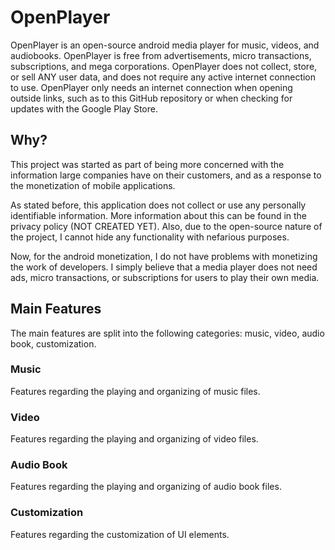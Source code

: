 # OpenPlayer

OpenPlayer is an open-source android media player for music, videos, and audiobooks. OpenPlayer is free from advertisements, micro transactions, subscriptions, and mega corporations. OpenPlayer does not collect, store, or sell ANY user data, and does not require any active internet connection to use. OpenPlayer only needs an internet connection when opening outside links, such as to this GitHub repository or when checking for updates with the Google Play Store.


## Why?

This project was started as part of being more concerned with the information large companies have on their customers, and as a response to the monetization of mobile applications.

As stated before, this application does not collect or use any personally identifiable information. More information about this can be found in the privacy policy (NOT CREATED YET). Also, due to the open-source nature of the project, I cannot hide any functionality with nefarious purposes. 

Now, for the android monetization, I do not have problems with monetizing the work of developers. I simply believe that a media player does not need ads, micro transactions, or subscriptions for users to play their own media.


## Main Features

The main features are split into the following categories: music, video, audio book, customization.

### Music

Features regarding the playing and organizing of music files.

### Video

Features regarding the playing and organizing of video files.

### Audio Book

Features regarding the playing and organizing of audio book files. 

### Customization

Features regarding the customization of UI elements. 